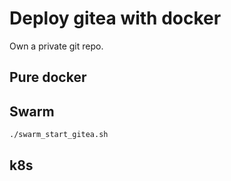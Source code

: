 # Deploy gitea with docker

Own a private git repo.

## Pure docker

## Swarm
```bash
./swarm_start_gitea.sh
```

## k8s
